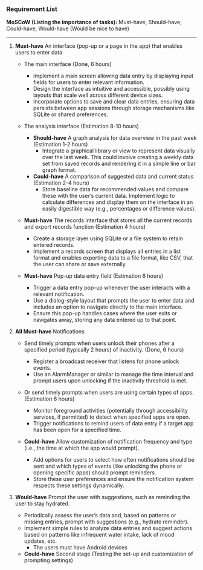 ### Requirement List

**MoSCoW (Listing the importance of tasks):** Must-have, Should-have, Could-have, Would-have (Would be nice to have)

---

1. **Must-have** An interface (pop-up or a page in the app) that enables users to enter data

   - The main interface (Done, 6 hours)
     - Implement a main screen allowing data entry by displaying input fields for users to enter relevant information.
     - Design the interface as intuitive and accessible, possibly using layouts that scale well across different device sizes.
     - Incorporate options to save and clear data entries, ensuring data persists between app sessions through storage mechanisms like SQLite or shared preferences.

   - The analysis interface (Estimation 8-10 hours)
     - **Should-have** A graph analysis for data overview in the past week (Estimation 1-2 hours)
       - Integrate a graphical library or view to represent data visually over the last week. This could involve creating a weekly data set from saved records and rendering it in a simple line or bar graph format.
     - **Could-have** A comparison of suggested data and current status (Estimation 2-4 hours)
       - Store baseline data for recommended values and compare these with the user’s current data. Implement logic to calculate differences and display them on the interface in an easily digestible way (e.g., percentages or difference values).

   - **Must-have** The records interface that stores all the current records and export records function (Estimation 4 hours)
     - Create a storage layer using SQLite or a file system to retain entered records.
     - Implement a records screen that displays all entries in a list format and enables exporting data to a file format, like CSV, that the user can share or save externally.

   - **Must-have** Pop-up data entry field (Estimation 6 hours)
     - Trigger a data entry pop-up whenever the user interacts with a relevant notification. 
     - Use a dialog-style layout that prompts the user to enter data and includes an option to navigate directly to the main interface.
     - Ensure this pop-up handles cases where the user exits or navigates away, storing any data entered up to that point.

2. **All Must-have** Notifications

   - Send timely prompts when users unlock their phones after a specified period (typically 2 hours) of inactivity. (Done, 6 hours)
     - Register a broadcast receiver that listens for phone unlock events.
     - Use an AlarmManager or similar to manage the time interval and prompt users upon unlocking if the inactivity threshold is met.

   - Or send timely prompts when users are using certain types of apps. (Estimation 6 hours)
     - Monitor foreground activities (potentially through accessibility services, if permitted) to detect when specified apps are open.
     - Trigger notifications to remind users of data entry if a target app has been open for a specified time.

   - **Could-have** Allow customization of notification frequency and type (i.e., the time at which the app would prompt).
     - Add options for users to select how often notifications should be sent and which types of events (like unlocking the phone or opening specific apps) should prompt reminders.
     - Store these user preferences and ensure the notification system respects these settings dynamically.

3. **Would-have** Prompt the user with suggestions, such as reminding the user to stay hydrated.
   - Periodically assess the user’s data and, based on patterns or missing entries, prompt with suggestions (e.g., hydrate reminder).
   - Implement simple rules to analyze data entries and suggest actions based on patterns like infrequent water intake, lack of mood updates, etc.
      - The users must have Android devices
   - **Could-have** Second stage (Testing the set-up and customization of prompting settings)
